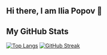 ## Hi there, I am Ilia Popov 👋

## My GitHub Stats
[![Top Langs](https://github-readme-stats.vercel.app/api/top-langs/?username=IliaPetrovPopov)](https://github.com/IliaPetrovPopov/github-readme-stats)
[![GitHub Streak](https://streak-stats.demolab.com/?user=IliaPetrovPopov)](https://git.io/streak-stats)
<!--
**IliaPetrovPopov/IliaPetrovPopov** is a ✨ _special_ ✨ repository because its `README.md` (this file) appears on your GitHub profile.

Here are some ideas to get you started:

- 🔭 I’m currently working on ...
- 🌱 I’m currently learning ...
- 👯 I’m looking to collaborate on ...
- 🤔 I’m looking for help with ...
- 💬 Ask me about ...
- 📫 How to reach me: ...
- 😄 Pronouns: ...
- ⚡ Fun fact: ...
-->

